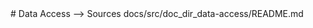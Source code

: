 <DIAComponentHeader />
# Data Access --> Sources
docs/src/doc_dir_data-access/README.md



<DIAComponentFooter /> 
